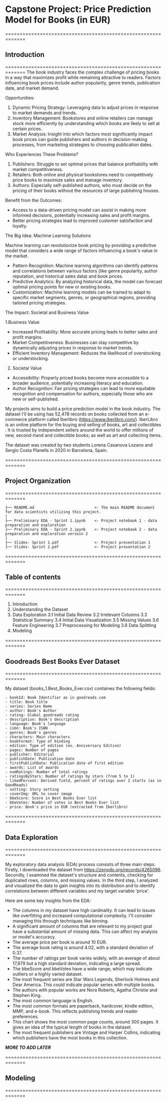 # Capstone Project: Price Prediction Model for Books (in EUR)
=============================================================
## Introduction
=============================================================
The book industry faces the complex challenge of pricing books in a way that maximizes profit while remaining attractive to readers. Factors influencing book prices include author popularity, genre trends, publication date, and market demand.

Opportunities:

1. Dynamic Pricing Strategy: Leveraging data to adjust prices in response to market demands and trends.
2. Inventory Management: Bookstores and online retailers can manage stock more efficiently by understanding which books are likely to sell at certain prices.
3. Market Analysis: Insight into which factors most significantly impact book prices can guide publishers and authors in decision-making processes, from marketing strategies to choosing publication dates.

Who Experiences These Problems?

1. Publishers: Struggle to set optimal prices that balance profitability with market competitiveness.
2. Retailers: Both online and physical bookstores need to competitively price books to maximize sales and manage inventory.
3. Authors: Especially self-published authors, who must decide on the pricing of their books without the resources of large publishing houses.

Benefit from the Outcomes:

- Access to a data-driven pricing model can assist in making more informed decisions, potentially increasing sales and profit margins.
- Better pricing strategies lead to improved customer satisfaction and loyalty.

The Big Idea: Machine Learning Solutions

Machine learning can revolutionize book pricing by providing a predictive model that considers a wide range of factors influencing a book's value in the market.

- Pattern Recognition: Machine learning algorithms can identify patterns and correlations between various factors (like genre popularity, author reputation, and historical sales data) and book prices.
- Predictive Analytics: By analyzing historical data, the model can forecast optimal pricing points for new or existing books.
- Customization: Machine learning models can be trained to adapt to specific market segments, genres, or geographical regions, providing tailored pricing strategies.

The Impact: Societal and Business Value

1.Business Value

- Increased Profitability: More accurate pricing leads to better sales and profit margins.
- Market Competitiveness: Businesses can stay competitive by dynamically adjusting prices in response to market trends.
- Efficient Inventory Management: Reduces the likelihood of overstocking or understocking.

2. Societal Value

- Accessibility: Properly priced books become more accessible to a broader audience, potentially increasing literacy and education.
- Author Recognition: Fair pricing strategies can lead to more equitable recognition and compensation for authors, especially those who are new or self-published.

My projects aims to build a price prediction model in the book industry. The dataset I'll be using has 52,478 records on books collected from an e-commerce platform called Iberlibro (https://www.iberlibro.com/). IberLibro is an online platform for the buying and selling of books, art and collectibles . It is trusted by independent sellers around the world to offer millions of new, second-hand and collectible books; as well as art and collecting items.

The dataset was created by two students Lorena Casanova Lozano and Sergio Costa Planells in 2020 in Barcelona, Spain.

=============================================================
## Project Organization
=============================================================
    
    ├── README.md                           <- The main README document for data scientists utilizing this project.
    |
    ├── Preliminary EDA - Sprint 1.ipynb    <- Project notebook 1 - data preparation and exploration
    ├── Preliminary EDA - Sprint 2.ipynb    <- Project notebook 2 - data preparation and exploration versoin 2
    |
    ├── Slides- Sprint 1.pdf                <- Project presentation 1 
    ├── Slides- Sprint 2.pdf                <- Project presentation 2 


=============================================================
## Table of contents
=============================================================

1. Introduction
2. Understanding the Dataset
3. Data Exploration
    3.1 Initial Data Review
    3.2 Irrelevant Columns
    3.3 Statistical Summary
    3.4 Initial Data Visualization
    3.5 Missing Values
    3.6 Feature Engineering
    3.7 Preprocessing for Modeling
    3.8 Data Splitting
4. Modeling

=============================================================
## Goodreads Best Books Ever Dataset
=============================================================

My dataset (books_1.Best_Books_Ever.csv) containes the following fields:

    - bookId: Book Identifier as in goodreads.com
    - title: Book title
    - series: Series Name
    - author: Book's Author
    - rating: Global goodreads rating
    - description: Book's description
    - language: Book's language
    - isbn: Book's ISBN
    - genres: Book's genres
    - characters: Main characters
    - bookFormat: Type of binding
    - edition: Type of edition (ex. Anniversary Edition)
    - pages: Number of pages
    - publisher: Editorial
    - publishDate: Publication date
    - firstPublishDate: Publication date of first edition
    - awards: List of awards
    - numRatings: Number of total ratings
    - ratingsByStars: Number of ratings by stars (from 5 to 1)
    - likedPercent: Derived field, percent of ratings over 2 starts (as in GoodReads)
    - setting: Story setting
    - coverImg: URL to cover image
    - bbeScore: Score in Best Books Ever list
    - bbeVotes: Number of votes in Best Books Ever list
    - price: Book's price in EUR (extracted from Iberlibro)

=============================================================
## Data Exploration
=============================================================

My exploratory data analysis (EDA) process consists of three main steps. Firstly, I downloaded the dataset from https://zenodo.org/records/4265096. Secondly, I examined the dataset's structure and contents, checking for duplicated rows, columns, and missing values. In the third step, I analyzed and visualized the data to gain insights into its distribution and to identify correlations between different variables and my target variable 'price'.

Here are some key insights from the EDA:
- The columns in my dataset have high cardinality. It can lead to issues like overfitting and increased computational complexity. I'll consider managing this through techniques like binning.
- A significant amount of columns that are relevant to my project goal have a substantial amount of missing data. This can affect my analysis or model's accuracy.
- The average price per book is around 10 EUR.
- The average book rating is around 4.02, with a standard deviation of 0.37.
- The number of ratings per book varies widely, with an average of about 17,879 but a high standard deviation, indicating a large spread.
- The bbeScore and bbeVotes have a wide range, which may indicate outliers or a highly varied dataset.
- The most frequent series are Star Wars Legends, Sherlock Holmes and Dear America. This could indicate popular series with multiple books.
- The authors with popular works are Nora Roberts, Agatha Christie and Stephen King.
- The most common language is English.
- The most common formats are paperback, hardcover, kindle edition, MMP, and e-book. This reflects publishing trends and reader preferences.
- This chart shows the most common page counts, around 300 pages. It gives an idea of the typical length of books in the dataset.
- The most frequent publishers are Vintage and Harper Collins, indicating which publishers have the most books in this collection.

***MORE TO ADD LATER***

=============================================================
## Modeling
=============================================================